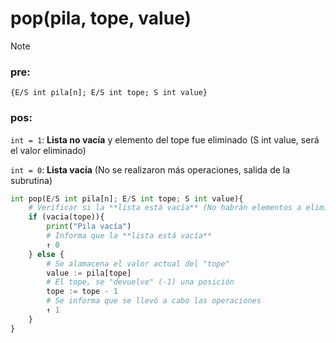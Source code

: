 # pop(pila, tope, value)

> [!NOTE]
> ### pre: 
> `{E/S int pila[n]; E/S int tope; S int value}`
>
> ### pos:
>	`int = 1`: **Lista no vacía** y elemento del tope fue eliminado (S int value, será el valor eliminado)
>
>	`int = 0`: **Lista vacía** (No se realizaron más operaciones, salida de la subrutina)

```py
int pop(E/S int pila[n]; E/S int tope; S int value){
	# Verificar si la **lista está vacía** (No habrán elementos a eliminar)
	if (vacia(tope)){
		print("Pila vacía")
		# Informa que la **lista está vacía**
		↑ 0 
	} else {
		# Se alamacena el valor actual del "tope"
		value := pila[tope]
		# El tope, se "devuelve" (-1) una posición
		tope := tope - 1
		# Se informa que se llevó a cabo las operaciones
		↑ 1
	}
}
```